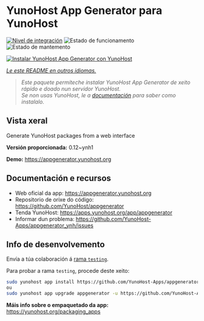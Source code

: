 <!--
NOTA: Este README foi creado automáticamente por <https://github.com/YunoHost/apps/tree/master/tools/readme_generator>
NON debe editarse manualmente.
-->

# YunoHost App Generator para YunoHost

[![Nivel de integración](https://dash.yunohost.org/integration/appgenerator.svg)](https://ci-apps.yunohost.org/ci/apps/appgenerator/) ![Estado de funcionamento](https://ci-apps.yunohost.org/ci/badges/appgenerator.status.svg) ![Estado de mantemento](https://ci-apps.yunohost.org/ci/badges/appgenerator.maintain.svg)

[![Instalar YunoHost App Generator con YunoHost](https://install-app.yunohost.org/install-with-yunohost.svg)](https://install-app.yunohost.org/?app=appgenerator)

*[Le este README en outros idiomas.](./ALL_README.md)*

> *Este paquete permíteche instalar YunoHost App Generator de xeito rápido e doado nun servidor YunoHost.*  
> *Se non usas YunoHost, le a [documentación](https://yunohost.org/install) para saber como instalalo.*

## Vista xeral

Generate YunoHost packages from a web interface


**Versión proporcionada:** 0.12~ynh1

**Demo:** <https://appgenerator.yunohost.org>
## Documentación e recursos

- Web oficial da app: <https://appgenerator.yunohost.org>
- Repositorio de orixe do código: <https://github.com/YunoHost/appgenerator>
- Tenda YunoHost: <https://apps.yunohost.org/app/appgenerator>
- Informar dun problema: <https://github.com/YunoHost-Apps/appgenerator_ynh/issues>

## Info de desenvolvemento

Envía a túa colaboración á [rama `testing`](https://github.com/YunoHost-Apps/appgenerator_ynh/tree/testing).

Para probar a rama `testing`, procede deste xeito:

```bash
sudo yunohost app install https://github.com/YunoHost-Apps/appgenerator_ynh/tree/testing --debug
ou
sudo yunohost app upgrade appgenerator -u https://github.com/YunoHost-Apps/appgenerator_ynh/tree/testing --debug
```

**Máis info sobre o empaquetado da app:** <https://yunohost.org/packaging_apps>
